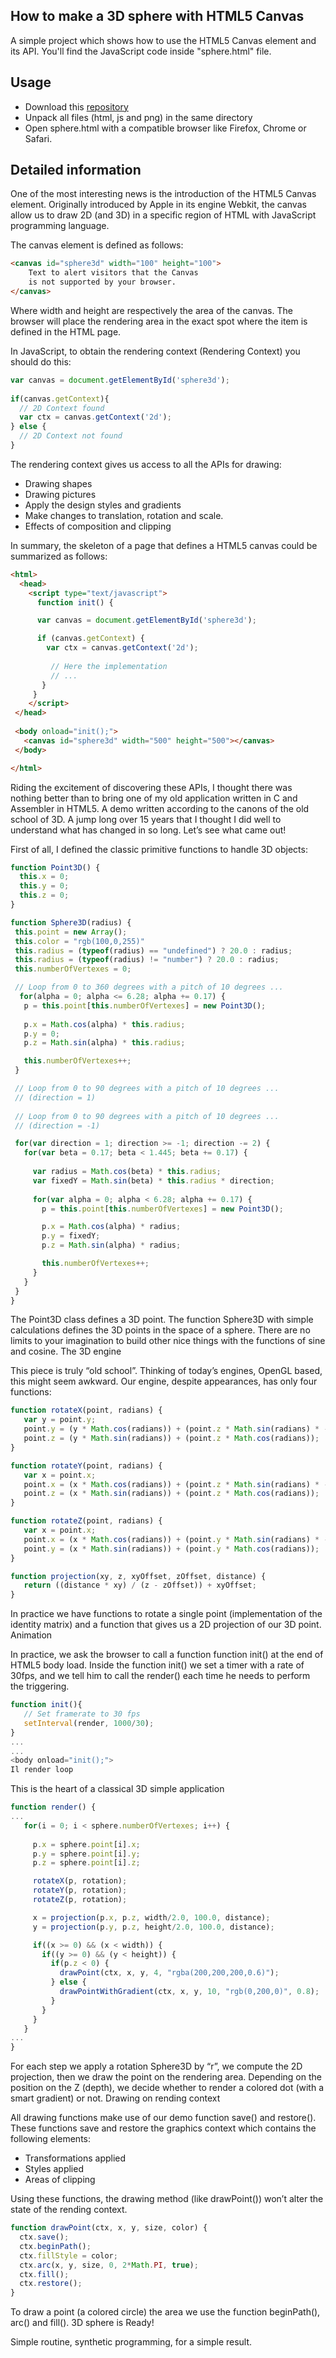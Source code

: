 ## How to make a 3D sphere with HTML5 Canvas

A simple project which shows how to use the HTML5 Canvas element and its API. You'll find the JavaScript code inside "sphere.html" file.

## Usage

- Download this [repository](https://github.com/setumiami/Canvas3dSphere/archives/master)
- Unpack all files (html, js and png) in the same directory
- Open sphere.html with a compatible browser like Firefox, Chrome or Safari.

## Detailed information

One of the most interesting news is the introduction of the HTML5 Canvas element. Originally introduced by Apple in its engine Webkit, the canvas allow us to draw 2D (and 3D) in a specific region of HTML with JavaScript programming language.

The canvas element is defined as follows:

```html
<canvas id="sphere3d" width="100" height="100">
    Text to alert visitors that the Canvas
    is not supported by your browser.
</canvas>
```

Where width and height are respectively the area of the canvas. The browser will place the rendering area in the exact spot where the item is defined in the HTML page.

In JavaScript, to obtain the rendering context (Rendering Context) you should do this:

```javascript
var canvas = document.getElementById('sphere3d');
               
if(canvas.getContext){
  // 2D Context found
  var ctx = canvas.getContext('2d');
} else {
  // 2D Context not found
}
```

The rendering context gives us access to all the APIs for drawing:

- Drawing shapes
- Drawing pictures
- Apply the design styles and gradients
- Make changes to translation, rotation and scale.
- Effects of composition and clipping

In summary, the skeleton of a page that defines a HTML5 canvas could be summarized as follows:

```html
<html>
  <head>
    <script type="text/javascript">
      function init() {

      var canvas = document.getElementById('sphere3d');

      if (canvas.getContext) {
        var ctx = canvas.getContext('2d');
 
         // Here the implementation
         // ...
       }
     }
    </script>
 </head>
 
 <body onload="init();">
   <canvas id="sphere3d" width="500" height="500"></canvas>
 </body>

</html>
```

Riding the excitement of discovering these APIs, I thought there was nothing better than to bring one of my old application written in C and Assembler in HTML5. A demo written according to the canons of the old school of 3D. A jump long over 15 years that I thought I did well to understand what has changed in so long.
Let’s see what came out!

First of all, I defined the classic primitive functions to handle 3D objects:

```javascript
function Point3D() {
  this.x = 0;
  this.y = 0;
  this.z = 0;
}

function Sphere3D(radius) {
 this.point = new Array();
 this.color = "rgb(100,0,255)"
 this.radius = (typeof(radius) == "undefined") ? 20.0 : radius;
 this.radius = (typeof(radius) != "number") ? 20.0 : radius;
 this.numberOfVertexes = 0;

 // Loop from 0 to 360 degrees with a pitch of 10 degrees ...
  for(alpha = 0; alpha <= 6.28; alpha += 0.17) {
   p = this.point[this.numberOfVertexes] = new Point3D();
     
   p.x = Math.cos(alpha) * this.radius;
   p.y = 0;
   p.z = Math.sin(alpha) * this.radius;

   this.numberOfVertexes++;
 }

 // Loop from 0 to 90 degrees with a pitch of 10 degrees ...
 // (direction = 1)
 
 // Loop from 0 to 90 degrees with a pitch of 10 degrees ...
 // (direction = -1)

 for(var direction = 1; direction >= -1; direction -= 2) {
   for(var beta = 0.17; beta < 1.445; beta += 0.17) {
       
     var radius = Math.cos(beta) * this.radius;
     var fixedY = Math.sin(beta) * this.radius * direction;
     
     for(var alpha = 0; alpha < 6.28; alpha += 0.17) {
       p = this.point[this.numberOfVertexes] = new Point3D();

       p.x = Math.cos(alpha) * radius;
       p.y = fixedY;
       p.z = Math.sin(alpha) * radius;

       this.numberOfVertexes++;
     }
   }
 }
}
```

The Point3D class defines a 3D point. The function Sphere3D with simple calculations defines the 3D points in the space of a sphere. There are no limits to your imagination to build other nice things with the functions of sine and cosine.
The 3D engine

This piece is truly “old school”. Thinking of today’s engines, OpenGL based, this might seem awkward. Our engine, despite appearances, has only four functions:

```javascript
function rotateX(point, radians) {
   var y = point.y;
   point.y = (y * Math.cos(radians)) + (point.z * Math.sin(radians) * -1.0);
   point.z = (y * Math.sin(radians)) + (point.z * Math.cos(radians));
}

function rotateY(point, radians) {
   var x = point.x;
   point.x = (x * Math.cos(radians)) + (point.z * Math.sin(radians) * -1.0);
   point.z = (x * Math.sin(radians)) + (point.z * Math.cos(radians));
}

function rotateZ(point, radians) {
   var x = point.x;
   point.x = (x * Math.cos(radians)) + (point.y * Math.sin(radians) * -1.0);
   point.y = (x * Math.sin(radians)) + (point.y * Math.cos(radians));
}

function projection(xy, z, xyOffset, zOffset, distance) {
   return ((distance * xy) / (z - zOffset)) + xyOffset;
}
```

In practice we have functions to rotate a single point (implementation of the identity matrix) and a function that gives us a 2D projection of our 3D point.
Animation

In practice, we ask the browser to call a function function init() at the end of HTML5 body load. Inside the function init() we set a timer with a rate of 30fps, and we tell him to call the render() each time he needs to perform the triggering.

```javascript
function init(){
   // Set framerate to 30 fps
   setInterval(render, 1000/30);
}
...
...
<body onload="init();">
Il render loop
```

This is the heart of a classical 3D simple application

```javascript
function render() {
...
   for(i = 0; i < sphere.numberOfVertexes; i++) {
   
     p.x = sphere.point[i].x;
     p.y = sphere.point[i].y;
     p.z = sphere.point[i].z;

     rotateX(p, rotation);
     rotateY(p, rotation);
     rotateZ(p, rotation);

     x = projection(p.x, p.z, width/2.0, 100.0, distance);
     y = projection(p.y, p.z, height/2.0, 100.0, distance);

     if((x >= 0) && (x < width)) {
       if((y >= 0) && (y < height)) {
         if(p.z < 0) {
           drawPoint(ctx, x, y, 4, "rgba(200,200,200,0.6)");
         } else {
           drawPointWithGradient(ctx, x, y, 10, "rgb(0,200,0)", 0.8);
         }
       }
     }                    
   }
...
}
```

For each step we apply a rotation Sphere3D by “r”, we compute the 2D projection, then we draw the point on the rendering area. Depending on the position on the Z (depth), we decide whether to render a colored dot (with a smart gradient) or not.
Drawing on rending context

All drawing functions make use of our demo function save() and restore(). These functions save and restore the graphics context which contains the following elements:

- Transformations applied
- Styles applied
- Areas of clipping

Using these functions, the drawing method (like drawPoint()) won’t alter the state of the rending context.

```javascript
function drawPoint(ctx, x, y, size, color) {
  ctx.save();
  ctx.beginPath();
  ctx.fillStyle = color;
  ctx.arc(x, y, size, 0, 2*Math.PI, true);
  ctx.fill();
  ctx.restore();
}
```

To draw a point (a colored circle) the area we use the function beginPath(), arc() and fill().
3D sphere is Ready!

Simple routine, synthetic programming, for a simple result.

